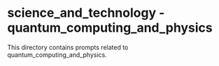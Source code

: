 # science_and_technology - quantum_computing_and_physics

This directory contains prompts related to quantum_computing_and_physics.